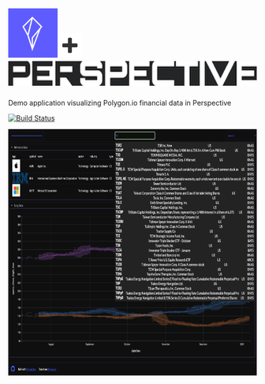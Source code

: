 # <a href="https://polygon.io/"><img src="docs/img/polygon.png" height="100"></a><img src="docs/img/plus.png" height="50"><a href="https://perspective.finos.org"><img src="docs/img/perspective.png" height="50"></a>
Demo application visualizing Polygon.io financial data in Perspective

[![Build Status](https://github.com/timkpaine/polygon-io-perspective/workflows/Build%20Status/badge.svg?branch=main)](https://github.com/timkpaine/polygon-io-perspective/actions?query=workflow%3A%22Build+Status%22)


<img src="docs/img/screenshot.png" height="500">
